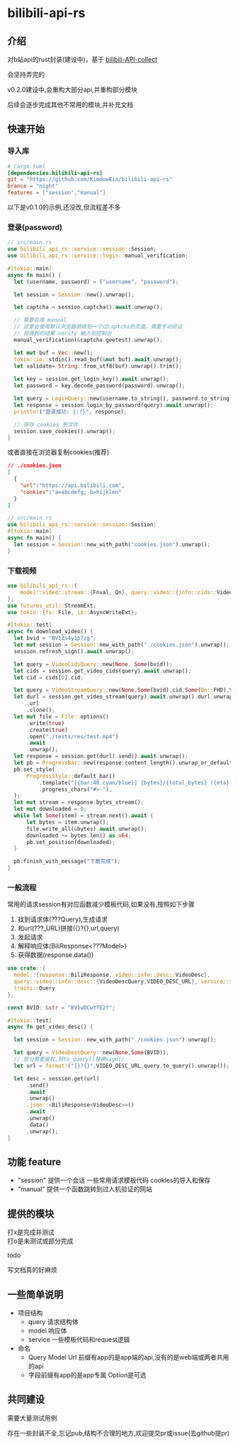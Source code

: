 # bilibili-api-rs

## 介绍

对b站api的rust封装(建设中)，基于 [bilibili-API-collect](https://github.com/SocialSisterYi/bilibili-API-collect)

会坚持弄完的

v0.2.0建设中,会重构大部分api,并重构部分模块

后续会逐步完成其他不常用的模块,并补充文档

## 快速开始

### 导入库

```toml
# Cargo.toml
[dependencies.bilibili-api-rs]
git = "https://github.com/KimdowEin/bilibili-api-rs"
brance = "night"
features = ["session","manual"]
```

以下是v0.1.0的示例,还没改,但流程差不多

### 登录(password)

```rust
// src/main.rs
use bilibili_api_rs::service::session::Session;
use bilibili_api_rs::service::login::manual_verification;

#[tokio::main]
async fn main() {
  let (username, password) = ("username", "password");

  let session = Session::new().unwrap();

  let captcha = session.captcha().await.unwrap();

  // 需要启用 manual
  // 这里会使用默认浏览器跳转到一个过captcha的页面，需要手动验证
  // 将得到的结果 verify 输入到控制台
  manual_verification(&captcha.geetest).unwrap();

  let mut buf = Vec::new();
  tokio::io::stdin().read_buf(&mut buf).await.unwrap();
  let validate= String::from_utf8(buf).unwrap().trim();
  
  let key = session.get_login_key().await.unwrap();
  let password = key.decode_password(password).unwrap();

  let query = LoginQuery::new(username.to_string(), password.to_string(), captcha, validate.to_string(), None, None);
  let response = session.login_by_password(query).await.unwrap();
  println!("登录成功: {:?}", response);

  // 保存 cookies 到文件
  session.save_cookies().unwrap();
}
```

或者直接在浏览器复制cookies(推荐)

```json
// ./cookies.json
[
  {
    "url":"https://api.bilibili.com",
    "cookies":"a=abcdefg; b=hijklmn"
  }
]
```

```rust
// src/main.rs
use bilibili_api_rs::service::session::Session;
#[tokio::main]
async fn main() {
  let session = Session::new_with_path("cookies.json").unwrap();
}
```

### 下载视频

```rust
use bilibili_api_rs::{
    model::video::stream::{Fnval, Qn}, query::video::{info::cids::VideoCidsQuery, stream::VideoStreamQuery}, service::session::Session
};
use futures_util::StreamExt;
use tokio::{fs::File, io::AsyncWriteExt};

#[tokio::test]
async fn download_video() {
  let bvid = "BV1Zs4y1p7zg";
  let mut session = Session::new_with_path("./cookies.json").unwrap();
  session.refresh_sign().await.unwrap();

  let query = VideoCidsQuery::new(None, Some(bvid));
  let cids = session.get_video_cids(query).await.unwrap();
  let cid = cids[0].cid;

  let query = VideoStreamQuery::new(None,Some(bvid),cid,Some(Qn::FHD),Some(Fnval::MP4),None,None,);
  let durl = session.get_video_stream(query).await.unwrap().durl.unwrap()[0]
      .url
      .clone();
  let mut file = File::options()
      .write(true)
      .create(true)
      .open("./tests/res/test.mp4")
      .await
      .unwrap();
  let response = session.get(durl).send().await.unwrap();
  let pb = ProgressBar::new(response.content_length().unwrap_or_default());
  pb.set_style(
      ProgressStyle::default_bar()
          .template("[{bar:40.cyan/blue}] {bytes}/{total_bytes} ({eta})")
          .progress_chars("#>-"),
  );
  let mut stream = response.bytes_stream();
  let mut downloaded = 0;
  while let Some(item) = stream.next().await {
      let bytes = item.unwrap();
      file.write_all(&bytes).await.unwrap();
      downloaded += bytes.len() as u64;
      pb.set_position(downloaded);
  }

  pb.finish_with_message("下载完成");
}

```

### 一般流程

常用的请求session有对应函数减少模板代码,如果没有,按照如下步骤

1. 找到请求体(???Query),生成请求
2. 和url(???_URL)拼接({}?{},url,query)
3. 发起请求
4. 解释响应体(BiliResponse<???Model>)
5. 获得数据(response.data())

```rust
use crate::{
  model::{response::BiliResponse, video::info::desc::VideoDesc}, 
  query::video::info::desc::{VideoDescQuery,VIDEO_DESC_URL}, service::session::Session, 
  traits::Query
};

const BVID: &str = "BV1wDCwYfE2f";

#[tokio::test]
async fn get_video_desc() {

  let session = Session::new_with_path("./cookies.json").unwrap();

  let query = VideoDescQuery::new(None,Some(BVID));
  // 部分需要鉴权,将to_query()替换sign()
  let url = format!("{}?{}",VIDEO_DESC_URL,query.to_query().unwrap());

  let desc = session.get(url)
      .send()
      .await
      .unwrap()
      .json::<BiliResponse<VideoDesc>>()
      .await
      .unwrap()
      .data()
      .unwrap();
}
```

## 功能 feature

- "session" 提供一个会话 一些常用请求模板代码 cookies的导入和保存
- "manual" 提供一个函数跳转到过人机验证的网站

## 提供的模块

打x是完成并测试  
打o是未测试或部分完成

todo

写文档真的好麻烦

## 一些简单说明

- 项目结构
  - query 请求结构体
  - model 响应体
  - service 一些模板代码和request逻辑
- 命名
  - Query Model Url 前缀有app的是app端的api,没有的是web端或两者共用的api
  - 字段前缀有app的是app专属 Option是可选

## 共同建设

需要大量测试用例

存在一些封装不全,忘记pub,结构不合理的地方,欢迎提交pr或issue(去github提pr)
